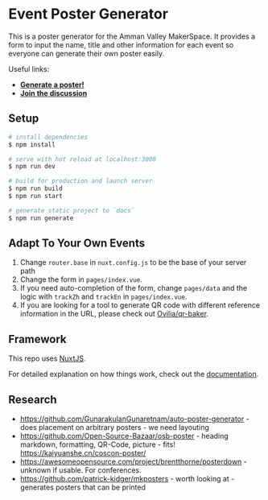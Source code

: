 # Event Poster Generator

This is a poster generator for the Amman Valley MakerSpace.
It provides a form to input the name, title and other information for each event so everyone can generate their own poster easily.

Useful links:

- **[Generate a poster!](https://AmmanVMS.github.io/event-poster-generator/)**
- **[Join the discussion](https://ammanvalley.foss.wales/t/poster-generator/111)**

## Setup

```bash
# install dependencies
$ npm install

# serve with hot reload at localhost:3000
$ npm run dev

# build for production and launch server
$ npm run build
$ npm run start

# generate static project to `docs`
$ npm run generate
```

## Adapt To Your Own Events

1. Change `router.base` in `nuxt.config.js` to be the base of your server path
2. Change the form in `pages/index.vue`.
3. If you need auto-completion of the form, change `pages/data` and the logic with `trackZh` and `trackEn` in `pages/index.vue`.
4. If you are looking for a tool to generate QR code with different reference information in the URL, please check out [Ovilia/qr-baker](https://github.com/Ovilia/qr-baker/blob/main/index.js).

## Framework

This repo uses [NuxtJS](https://nuxtjs.org/).

For detailed explanation on how things work, check out the [documentation](https://nuxtjs.org).

## Research

- https://github.com/GunarakulanGunaretnam/auto-poster-generator - does placement on arbitrary posters - we need layouting
- https://github.com/Open-Source-Bazaar/osb-poster - heading markdown, formatting, QR-Code, picture - fits! https://kaiyuanshe.cn/coscon-poster/
- https://awesomeopensource.com/project/brentthorne/posterdown - unknown if usable. For conferences.
- https://github.com/patrick-kidger/mkposters - worth looking at - generates posters that can be printed
